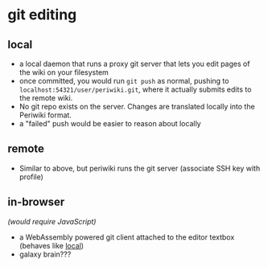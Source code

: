 # git editing

## local
- a local daemon that runs a proxy git server that lets you edit pages of the wiki on your filesystem
- once committed, you would run `git push` as normal, pushing to `localhost:54321/user/periwiki.git`, where it actually submits edits to the remote wiki.
- No git repo exists on the server. Changes are translated locally into the Periwiki format.
- a "failed" push would be easier to reason about locally

## remote
- Similar to above, but periwiki runs the git server (associate SSH key with profile)

## in-browser
_(would require JavaScript)_
- a WebAssembly powered git client attached to the editor textbox (behaves like [local](#local))
- galaxy brain???